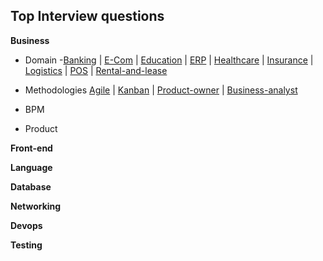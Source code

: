 ## Top Interview questions

**Business**
  -   Domain 
    -[Banking](https://clouddose.blogspot.com/2020/11/banking.html)
    | [E-Com](https://clouddose.blogspot.com/2020/12/e-com.html)
    | [Education](https://clouddose.blogspot.com/2020/12/education.html)
    | [ERP](https://clouddose.blogspot.com/2020/11/erp.html)
    | [Healthcare](https://clouddose.blogspot.com/2020/12/healthcare.html)
    | [Insurance](https://clouddose.blogspot.com/2020/12/insurance.html)
    | [Logistics](https://clouddose.blogspot.com/2020/12/logistics.html)
    | [POS](https://clouddose.blogspot.com/2020/11/pos.html)
    | [Rental-and-lease](https://clouddose.blogspot.com/2020/12/rental-and-lease.html)
  -   Methodologies
    [Agile](https://clouddose.blogspot.com/2020/11/agile.html)
    | [Kanban](https://clouddose.blogspot.com/2021/05/kanban.html)
    | [Product-owner](https://clouddose.blogspot.com/2021/05/product-owners.html)
    | [Business-analyst](https://clouddose.blogspot.com/2021/05/business-analyst.html)
    
  -   BPM
  -   Product

**Front-end**



**Language**


**Database**


**Networking**


**Devops**


**Testing**
